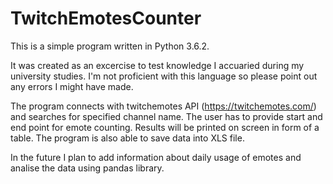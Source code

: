 # TwitchEmotesCounter

This is a simple program written in Python 3.6.2.

It was created as an excercise to test knowledge I accuaried during my university studies.
I'm not proficient with this language so please point out any errors I might have made.

The program connects with twitchemotes API (https://twitchemotes.com/) and searches for specified channel name.
The user has to provide start and end point for emote counting.
Results will be printed on screen in form of a table.
The program is also able to save data into XLS file.

In the future I plan to add information about daily usage of emotes and analise the data using pandas library.
